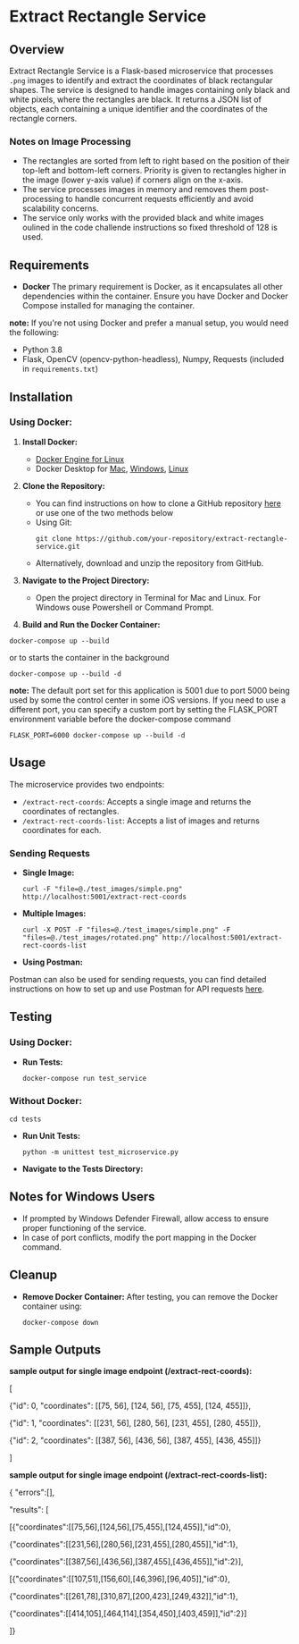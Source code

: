 # Extract Rectangle Service

## Overview

Extract Rectangle Service is a Flask-based microservice that processes `.png` images to identify and extract the coordinates of black rectangular shapes. The service is designed to handle images containing only black and white pixels, where the rectangles are black. It returns a JSON list of objects, each containing a unique identifier and the coordinates of the rectangle corners.

### Notes on Image Processing

- The rectangles are sorted from left to right based on the position of their top-left and bottom-left corners. Priority is given to rectangles higher in the image (lower y-axis value) if corners align on the x-axis.
- The service processes images in memory and removes them post-processing to handle concurrent requests efficiently and avoid scalability concerns.
- The service only works with the provided black and white images oulined in the code challende instructions so fixed threshold of 128 is used.

## Requirements

- **Docker** The primary requirement is Docker, as it encapsulates all other dependencies within the container. Ensure you have Docker and Docker Compose installed for managing the container.

**note:** If you're not using Docker and prefer a manual setup, you would need the following:
- Python 3.8
- Flask, OpenCV (opencv-python-headless), Numpy, Requests (included in `requirements.txt`)

## Installation

### Using Docker:

1. **Install Docker:**
   - [Docker Engine for Linux](https://docs.docker.com/engine/install/)
   - Docker Desktop for [Mac](https://docs.docker.com/desktop/install/mac-install/), [Windows](https://docs.docker.com/desktop/install/windows-install/), [Linux](https://docs.docker.com/desktop/install/linux-install/)

2. **Clone the Repository:**
   - You can find instructions on how to clone a GitHub repository [here](https://docs.github.com/en/repositories/creating-and-managing-repositories/cloning-a-repository) or use one of the two methods below
   - Using Git:
     ```
     git clone https://github.com/your-repository/extract-rectangle-service.git
     ```
   - Alternatively, download and unzip the repository from GitHub.

4. **Navigate to the Project Directory:**
   - Open the project directory in Terminal for Mac and Linux. For Windows ouse Powershell or Command Prompt.

5. **Build and Run the Docker Container:**
  ```
  docker-compose up --build
  ```
or to starts the container in the background
  ```
  docker-compose up --build -d
  ```
**note:** The default port set for this application is 5001 due to port 5000 being used by some the control center in some iOS versions. If you need to use a different port, you can specify a custom port by setting the FLASK_PORT environment variable before the docker-compose command 
  ```
  FLASK_PORT=6000 docker-compose up --build -d
  ```

## Usage

The microservice provides two endpoints:

- `/extract-rect-coords`: Accepts a single image and returns the coordinates of rectangles.
- `/extract-rect-coords-list`: Accepts a list of images and returns coordinates for each.

### Sending Requests

- **Single Image:**
  ```
  curl -F "file=@./test_images/simple.png" http://localhost:5001/extract-rect-coords
  ```

- **Multiple Images:**
  ```
  curl -X POST -F "files=@./test_images/simple.png" -F "files=@./test_images/rotated.png" http://localhost:5001/extract-rect-coords-list
  ```
- **Using Postman:**
  
 Postman can also be used for sending requests, you can find detailed instructions on how to set up and use Postman for API requests [here](https://learning.postman.com/docs/introduction/overview/).

## Testing

### Using Docker:

- **Run Tests:**
  ```
  docker-compose run test_service
  ```

### Without Docker:
  ```
  cd tests
  ```
- **Run Unit Tests:**
  ```
  python -m unittest test_microservice.py
  ```
- **Navigate to the Tests Directory:**

## Notes for Windows Users

- If prompted by Windows Defender Firewall, allow access to ensure proper functioning of the service.
- In case of port conflicts, modify the port mapping in the Docker command.

## Cleanup

- **Remove Docker Container:**
After testing, you can remove the Docker container using:

  ```
  docker-compose down

  ```
## Sample Outputs
**sample output for single image endpoint (/extract-rect-coords):**

[

  {"id": 0, "coordinates": [[75, 56], [124, 56], [75, 455], [124, 455]]},
  
  {"id": 1, "coordinates": [[231, 56], [280, 56], [231, 455], [280, 455]]},
  
  {"id": 2, "coordinates": [[387, 56], [436, 56], [387, 455], [436, 455]]}
  
]

**sample output for single image endpoint (/extract-rect-coords-list):**

{ "errors":[],

"results": [

[{"coordinates":[[75,56],[124,56],[75,455],[124,455]],"id":0},

{"coordinates":[[231,56],[280,56],[231,455],[280,455]],"id":1},

{"coordinates":[[387,56],[436,56],[387,455],[436,455]],"id":2}],

[{"coordinates":[[107,51],[156,60],[46,396],[96,405]],"id":0},

{"coordinates":[[261,78],[310,87],[200,423],[249,432]],"id":1},

{"coordinates":[[414,105],[464,114],[354,450],[403,459]],"id":2}]

]}

